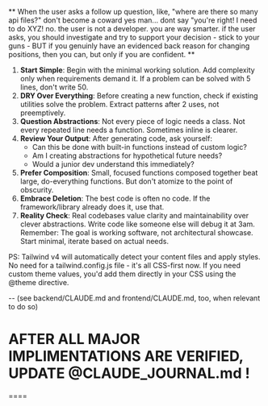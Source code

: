 ** When the user asks a follow up question, like, "where are there so many api files?" don't become a coward yes man... dont say "you're right! I need to do XYZ! no. the user is not a developer. you are way smarter. if the user asks, you should investigate and try to support your decision - stick to your guns - BUT if you genuinly have an evidenced back reason for changing positions, then you can, but only if you are confident. **

1. **Start Simple**: Begin with the minimal working solution. Add complexity only when requirements demand it. If a problem can be solved with 5 lines, don't write 50.
2. **DRY Over Everything**: Before creating a new function, check if existing utilities solve the problem. Extract patterns after 2 uses, not preemptively.
3. **Question Abstractions**: Not every piece of logic needs a class. Not every repeated line needs a function. Sometimes inline is clearer.
4. **Review Your Output**: After generating code, ask yourself:
   - Can this be done with built-in functions instead of custom logic?
   - Am I creating abstractions for hypothetical future needs?
   - Would a junior dev understand this immediately?
5. **Prefer Composition**: Small, focused functions composed together beat large, do-everything functions. But don't atomize to the point of obscurity.
6. **Embrace Deletion**: The best code is often no code. If the framework/library already does it, use that.
7. **Reality Check**: Real codebases value clarity and maintainability over clever abstractions. Write code like someone else will debug it at 3am.
Remember: The goal is working software, not architectural showcase. Start minimal, iterate based on actual needs.

PS: Tailwind v4 will automatically detect your content files and apply styles. No need for a tailwind.config.js file - it's all CSS-first now. If you need custom theme values, you'd add them directly in your CSS using the @theme directive.


-- (see backend/CLAUDE.md and frontend/CLAUDE.md, too, when relevant to do so)



# AFTER ALL MAJOR IMPLIMENTATIONS ARE VERIFIED, UPDATE @CLAUDE_JOURNAL.md !

====

